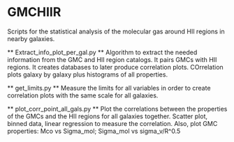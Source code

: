 # GMCHIIR

Scripts for the statistical analysis of the molecular gas around HII regions in nearby galaxies.

** Extract_info_plot_per_gal.py **
Algorithm to extract the needed information from the GMC and HII region catalogs.
It pairs GMCs with HII regions. It creates databases to later produce correlation plots.
COrrelation plots galaxy by galaxy plus histograms of all properties.

** get_limits.py **
Measure the limits for all variables in order to create correlation plots with the
same scale for all galaxies.

** plot_corr_point_all_gals.py **
Plot the correlations between the properties of the GMCs and the HII regions for all galaxies together.
Scatter plot, binned data, linear regression to measure the correlation.
Also, plot GMC properties: Mco vs Sigma_mol; Sigma_mol vs sigma_v/R^0.5


